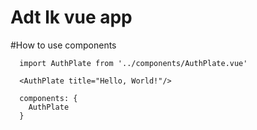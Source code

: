 # Adt lk vue app

#How to use components
```
  import AuthPlate from '../components/AuthPlate.vue'

  <AuthPlate title="Hello, World!"/>

  components: {
    AuthPlate
  }
```
